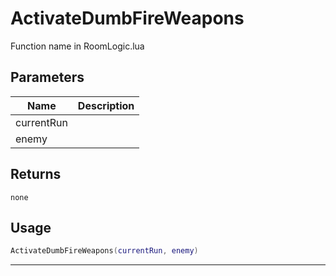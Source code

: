 # ActivateDumbFireWeapons

Function name in RoomLogic.lua

## Parameters

| Name       | Description |
| ---------- | ----------- |
| currentRun |             |
| enemy      |             |

## Returns

`none`

## Usage

```lua
ActivateDumbFireWeapons(currentRun, enemy)
```

---
